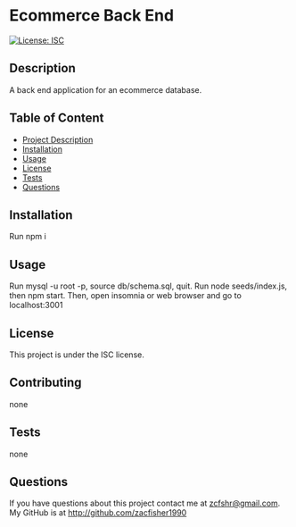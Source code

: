 # Ecommerce Back End

  [![License: ISC](https://img.shields.io/badge/License-ISC-blue.svg)](https://opensource.org/licenses/ISC)

  ## Description
  A back end application for an ecommerce database.

  ## Table of Content
   - [Project Description](#description)
   - [Installation](#installation)
   - [Usage](#usage)
   - [License](#license)
   - [Tests](#tests)
   - [Questions](#questions)
  
  
  ## Installation
   Run npm i 

  ## Usage
  Run mysql -u root -p, source db/schema.sql, quit. Run node seeds/index.js, then npm start. Then, open insomnia or web browser and go to localhost:3001

  ## License
  This project is under the ISC license.
 

  ## Contributing
  none

  ## Tests
  none

  ## Questions

  If you have questions about this project contact me at zcfshr@gmail.com. My GitHub is at http://github.com/zacfisher1990
